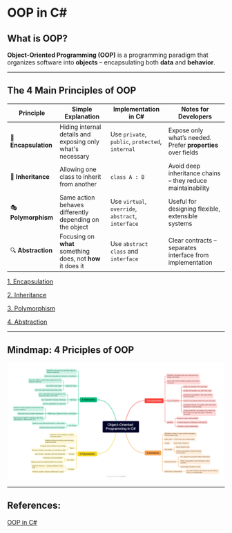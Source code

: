 # OOP in C#

## What is OOP?

**Object-Oriented Programming (OOP)** is a programming paradigm that organizes software into **objects** – encapsulating both **data** and **behavior**.

---

## The 4 Main Principles of OOP

| Principle | Simple Explanation | Implementation in C# | Notes for Developers |
| --- | --- | --- | --- |
| 🔐 **Encapsulation** | Hiding internal details and exposing only what's necessary | Use `private`, `public`, `protected`, `internal` | Expose only what’s needed. Prefer **properties** over fields |
| 🧬 **Inheritance** | Allowing one class to inherit from another | `class A : B` | Avoid deep inheritance chains – they reduce maintainability |
| 🎭 **Polymorphism** | Same action behaves differently depending on the object | Use `virtual`, `override`, `abstract`, `interface` | Useful for designing flexible, extensible systems |
| 🔍 **Abstraction** | Focusing on **what** something does, not **how** it does it | Use `abstract class` and `interface` | Clear contracts – separates interface from implementation |

[1. Encapsulation](oop-in-csharp\abstraction.md)

[2. Inheritance](oop-in-csharp\inheritance.md)

[3. Polymorphism](oop-in-csharp\polymorphism.md)

[4. Abstraction](oop-in-csharp\abstraction.md)

---

## Mindmap: 4 Priciples of OOP

![Object-Oriented Programming in C#.png](../../assets/roadmaps/4-principles-in-oop.png)

---

## References:

[OOP in C#](https://learn.microsoft.com/en-us/dotnet/csharp/fundamentals/object-oriented/)